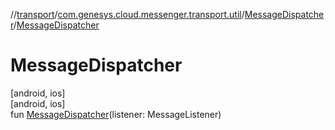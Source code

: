 //[transport](../../../index.md)/[com.genesys.cloud.messenger.transport.util](../index.md)/[MessageDispatcher](index.md)/[MessageDispatcher](-message-dispatcher.md)

# MessageDispatcher

[android, ios]\
[android, ios]\
fun [MessageDispatcher](-message-dispatcher.md)(listener: MessageListener)
